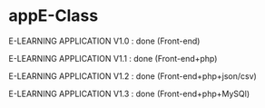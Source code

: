 # appE-Class
 E-LEARNING APPLICATION V1.0 : done (Front-end) 
 
 E-LEARNING APPLICATION V1.1 : done (Front-end+php) 
 
 E-LEARNING APPLICATION V1.2 : done (Front-end+php+json/csv) 
   
 E-LEARNING APPLICATION V1.3 : done (Front-end+php+MySQl)  
